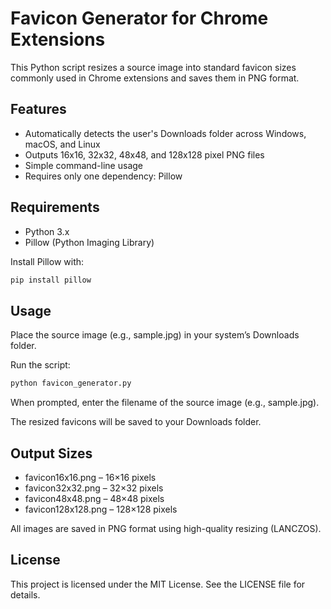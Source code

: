 # Favicon Generator for Chrome Extensions

This Python script resizes a source image into standard favicon sizes commonly used in Chrome extensions and saves them in PNG format.

## Features

- Automatically detects the user's Downloads folder across Windows, macOS, and Linux
- Outputs 16x16, 32x32, 48x48, and 128x128 pixel PNG files
- Simple command-line usage
- Requires only one dependency: Pillow

## Requirements

- Python 3.x
- Pillow (Python Imaging Library)

Install Pillow with:

```bash
pip install pillow
```

## Usage

Place the source image (e.g., sample.jpg) in your system’s Downloads folder.

Run the script:

```bash
python favicon_generator.py
```

When prompted, enter the filename of the source image (e.g., sample.jpg).

The resized favicons will be saved to your Downloads folder.

## Output Sizes

- favicon16x16.png – 16×16 pixels
- favicon32x32.png – 32×32 pixels
- favicon48x48.png – 48×48 pixels
- favicon128x128.png – 128×128 pixels

All images are saved in PNG format using high-quality resizing (LANCZOS).

## License

This project is licensed under the MIT License. See the LICENSE file for details.
